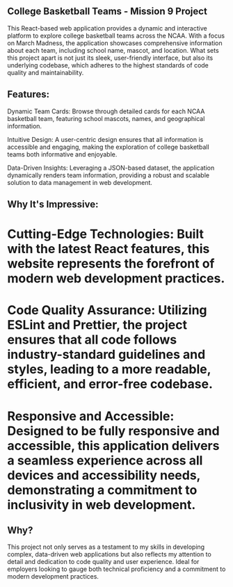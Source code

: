 ## College Basketball Teams - Mission 9 Project
This React-based web application provides a dynamic and interactive platform to explore college basketball teams across the NCAA. With a focus on March Madness, the application showcases comprehensive information about each team, including school name, mascot, and location. What sets this project apart is not just its sleek, user-friendly interface, but also its underlying codebase, which adheres to the highest standards of code quality and maintainability.

## Features:
Dynamic Team Cards: Browse through detailed cards for each NCAA basketball team, featuring school mascots, names, and geographical information.

Intuitive Design: A user-centric design ensures that all information is accessible and engaging, making the exploration of college basketball teams both informative and enjoyable.

Data-Driven Insights: Leveraging a JSON-based dataset, the application dynamically renders team information, providing a robust and scalable solution to data management in web development.

## Why It's Impressive:
# Cutting-Edge Technologies: Built with the latest React features, this website represents the forefront of modern web development practices.

# Code Quality Assurance: Utilizing ESLint and Prettier, the project ensures that all code follows industry-standard guidelines and styles, leading to a more readable, efficient, and error-free codebase.

# Responsive and Accessible: Designed to be fully responsive and accessible, this application delivers a seamless experience across all devices and accessibility needs, demonstrating a commitment to inclusivity in web development.

## Why?
This project not only serves as a testament to my skills in developing complex, data-driven web applications but also reflects my attention to detail and dedication to code quality and user experience. Ideal for employers looking to gauge both technical proficiency and a commitment to modern development practices.

